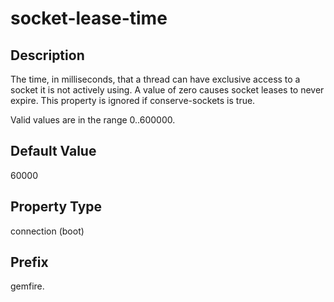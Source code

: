 # socket-lease-time

## Description

The time, in milliseconds, that a thread can have exclusive access to a socket it is not actively using. A value of zero causes socket leases to never expire. This property is ignored if conserve-sockets is true.

Valid values are in the range 0..600000.

## Default Value

60000

## Property Type

connection (boot)

## Prefix

gemfire.
